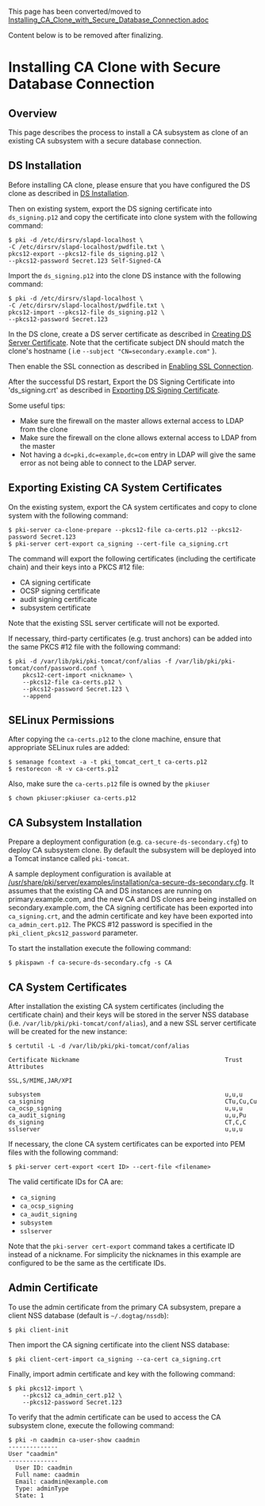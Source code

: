 This page has been converted/moved to [Installing_CA_Clone_with_Secure_Database_Connection.adoc](../ca/Installing_CA_Clone_with_Secure_Database_Connection.adoc)

Content below is to be removed after finalizing.

Installing CA Clone with Secure Database Connection
===================================================

Overview
--------

This page describes the process to install a CA subsystem as clone of an existing CA subsystem with a secure database connection.

DS Installation
---------------

Before installing CA clone, please ensure that you have configured the DS clone as described in [DS Installation](https://github.com/dogtagpki/pki/wiki/DS-Installation).

Then on existing system, export the DS signing certificate into `ds_signing.p12` and copy the certificate into clone system with the following command:

```
$ pki -d /etc/dirsrv/slapd-localhost \
-C /etc/dirsrv/slapd-localhost/pwdfile.txt \
pkcs12-export --pkcs12-file ds_signing.p12 \
--pkcs12-password Secret.123 Self-Signed-CA
```
Import the `ds_signing.p12` into the clone DS instance with the following command:

```
$ pki -d /etc/dirsrv/slapd-localhost \
-C /etc/dirsrv/slapd-localhost/pwdfile.txt \
pkcs12-import --pkcs12-file ds_signing.p12 \
--pkcs12-password Secret.123
```
In the DS clone, create a DS server certificate as described in [Creating DS Server Certificate](https://github.com/dogtagpki/pki/wiki/Enabling-SSL-Connection-in-DS#creating-ds-server-certificate).
Note that the certificate subject DN should match the clone's hostname ( i.e `--subject "CN=secondary.example.com"` ).

Then enable the SSL connection as described in [Enabling SSL Connection](https://github.com/dogtagpki/pki/wiki/Enabling-SSL-Connection-in-DS#enabling-ssl-connection).

After the successful DS restart, Export the DS Signing Certificate into 'ds_signing.crt' as described in [Exporting DS Signing Certificate](https://github.com/dogtagpki/pki/wiki/Exporting-DS-Certificates#exporting-ds-signing-certificate).

Some useful tips:

 - Make sure the firewall on the master allows external access to LDAP from the clone
 - Make sure the firewall on the clone allows external access to LDAP from the master
 - Not having a `dc=pki,dc=example,dc=com` entry in LDAP will give the same error as
       not being able to connect to the LDAP server.


Exporting Existing CA System Certificates
-----------------------------------------

On the existing system, export the CA system certificates and copy to clone system with the following command:

```
$ pki-server ca-clone-prepare --pkcs12-file ca-certs.p12 --pkcs12-password Secret.123
$ pki-server cert-export ca_signing --cert-file ca_signing.crt
```

The command will export the following certificates (including the certificate chain) and their keys into a PKCS #12 file:

* CA signing certificate
* OCSP signing certificate
* audit signing certificate
* subsystem certificate

Note that the existing SSL server certificate will not be exported.

If necessary, third-party certificates (e.g. trust anchors) can be added into the same PKCS #12 file with the following command:

```
$ pki -d /var/lib/pki/pki-tomcat/conf/alias -f /var/lib/pki/pki-tomcat/conf/password.conf \
    pkcs12-cert-import <nickname> \
    --pkcs12-file ca-certs.p12 \
    --pkcs12-password Secret.123 \
    --append
```

SELinux Permissions
-------------------

After copying the `ca-certs.p12` to the clone machine, ensure that appropriate SELinux rules are added:

````
$ semanage fcontext -a -t pki_tomcat_cert_t ca-certs.p12
$ restorecon -R -v ca-certs.p12
````

Also, make sure the `ca-certs.p12` file is owned by the `pkiuser`

````
$ chown pkiuser:pkiuser ca-certs.p12
````

CA Subsystem Installation
-------------------------

Prepare a deployment configuration (e.g. `ca-secure-ds-secondary.cfg`) to deploy CA subsystem clone.
By default the subsystem will be deployed into a Tomcat instance called `pki-tomcat`.

A sample deployment configuration is available at [/usr/share/pki/server/examples/installation/ca-secure-ds-secondary.cfg](../../../base/server/examples/installation/ca-secure-ds-secondary.cfg).
It assumes that the existing CA and DS instances are running on primary.example.com, and the new CA and DS clones are being installed on secondary.example.com,
the CA signing certificate has been exported into `ca_signing.crt`,
and the admin certificate and key have been exported into `ca_admin_cert.p12`.
The PKCS #12 password is specified in the `pki_client_pkcs12_password` parameter.

To start the installation execute the following command:

```
$ pkispawn -f ca-secure-ds-secondary.cfg -s CA
```

CA System Certificates
----------------------

After installation the existing CA system certificates (including the certificate chain)
and their keys will be stored in the server NSS database (i.e. `/var/lib/pki/pki-tomcat/conf/alias`),
and a new SSL server certificate will be created for the new instance:

```
$ certutil -L -d /var/lib/pki/pki-tomcat/conf/alias

Certificate Nickname                                         Trust Attributes
                                                             SSL,S/MIME,JAR/XPI

subsystem                                                    u,u,u
ca_signing                                                   CTu,Cu,Cu
ca_ocsp_signing                                              u,u,u
ca_audit_signing                                             u,u,Pu
ds_signing                                                   CT,C,C
sslserver                                                    u,u,u
```

If necessary, the clone CA system certificates can be exported into PEM files with the following command:

```
$ pki-server cert-export <cert ID> --cert-file <filename>
```

The valid certificate IDs for CA are:
* `ca_signing`
* `ca_ocsp_signing`
* `ca_audit_signing`
* `subsystem`
* `sslserver`

Note that the `pki-server cert-export` command takes a certificate ID instead of a nickname.
For simplicity the nicknames in this example are configured to be the same as the certificate IDs.

Admin Certificate
-----------------

To use the admin certificate from the primary CA subsystem, prepare a client NSS database (default is `~/.dogtag/nssdb`):

```
$ pki client-init
```

Then import the CA signing certificate into the client NSS database:

```
$ pki client-cert-import ca_signing --ca-cert ca_signing.crt
```

Finally, import admin certificate and key with the following command:

```
$ pki pkcs12-import \
    --pkcs12 ca_admin_cert.p12 \
    --pkcs12-password Secret.123
```

To verify that the admin certificate can be used to access the CA subsystem clone, execute the following command:

```
$ pki -n caadmin ca-user-show caadmin
--------------
User "caadmin"
--------------
  User ID: caadmin
  Full name: caadmin
  Email: caadmin@example.com
  Type: adminType
  State: 1
```

